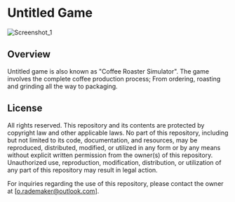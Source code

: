 # Untitled Game

![Screenshot_1](https://github.com/Modderjoch/Untitled-Game/assets/78732327/c076e794-06f2-417f-bdd4-326139f3dd3a)


## Overview
Untitled game is also known as "Coffee Roaster Simulator". The game involves the complete coffee production process; From ordering, roasting and grinding all the way to packaging.

## License
All rights reserved. This repository and its contents are protected by copyright law and other applicable laws. No part of this repository, including but not limited to its code, documentation, and resources, may be reproduced, distributed, modified, or utilized in any form or by any means without explicit written permission from the owner(s) of this repository.
Unauthorized use, reproduction, modification, distribution, or utilization of any part of this repository may result in legal action.

For inquiries regarding the use of this repository, please contact the owner at [o.rademaker@outlook.com].

